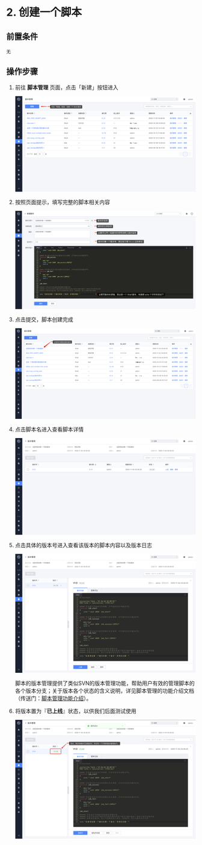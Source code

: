 # 2. 创建一个脚本

## 前置条件

```
无
```

## 操作步骤

1. 前往 **脚本管理** 页面，点击「新建」按钮进入

   ![image-20201104204649565](media/image-20201104204649565.png)

2. 按照页面提示，填写完整的脚本相关内容

   ![image-20200407162627035](media/image-20200407162627035.png)

3. 点击提交，脚本创建完成

   ![image-20201104203648989](media/image-20201104203648989.png)

4. 点击脚本名进入查看脚本详情

   ![image-20201104203953385](media/image-20201104203953385.png)

5. 点击具体的版本号进入查看该版本的脚本内容以及版本日志

   ![image-20201104204111629](media/image-20201104204111629.png)

   脚本的版本管理提供了类似SVN的版本管理功能，帮助用户有效的管理脚本的各个版本分支；关于版本各个状态的含义说明，详见脚本管理的功能介绍文档（传送门：[脚本管理功能介绍](../Features/Scripts.md)）。

6. 将版本置为『**已上线**』状态，以供我们后面测试使用

   ![image-20201104204350624](media/image-20201104204350624.png)

